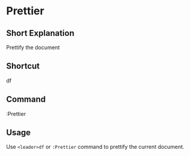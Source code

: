 # Prettier

## Short Explanation
Prettify the document

## Shortcut
<leader>df

## Command
:Prettier

## Usage
Use `<leader>df` or `:Prettier` command to prettify the current document.
